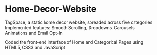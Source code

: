 # Home-Decor-Website

TagSpace, a static home decor website, spreaded across five categories
Implemented features: Smooth Scrolling, Dropdowns, Carousels, Animations and Email Opt-In

Coded the front-end interface of Home and Categorical Pages using HTML5, CSS3 and JavaScript
